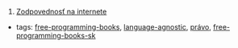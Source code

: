 1. [Zodpovednosť na internete](https://knihy.nic.cz)
  * tags: [free-programming-books](tags/free-programming-books.md), [language-agnostic](tags/language-agnostic.md), [právo](tags/právo.md), [free-programming-books-sk](tags/free-programming-books-sk.md)
